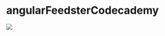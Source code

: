 # angularFeedsterCodecademy

<img src="https://cloud.githubusercontent.com/assets/19864300/19091927/0eb0330a-8ae1-11e6-8aea-d4ce42806165.png"/>
